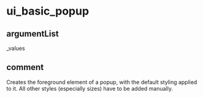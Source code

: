 # ui_basic_popup
## argumentList
_values
## comment
Creates the foreground element of a popup, with the default styling applied to it. All other styles (especially sizes) have to be added manually.